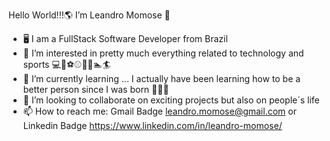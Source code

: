 Hello World!!!:earth_americas: I’m Leandro Momose :man:

- 🖥️ I am a FullStack Software Developer from Brazil
- 👀 I’m interested in pretty much everything related to technology and sports :computer::iphone::soccer::baseball::football::tennis::swimmer::surfer:
- 🌱 I’m currently learning ... I actually have been learning how to be a better person since I was born :baby::raised_hands::pray:
- 💞️ I’m looking to collaborate on exciting projects but also on people´s life 
- 📫 How to reach me: Gmail Badge leandro.momose@gmail.com or Linkedin Badge https://www.linkedin.com/in/leandro-momose/

<!---
leandromomose/leandromomose is a ✨ special ✨ repository because its `README.md` (this file) appears on your GitHub profile.
You can click the Preview link to take a look at your changes.
--->
